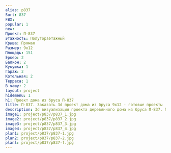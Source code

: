 ```yaml
---
alias: p837
Sort: 837
FBX: 
popular: 1
new: 
Проект: П-837
Этажность: Полутораэтажный
Крыша: Прямая
Размер: 9х12
Площадь: 151
Эркер: 2
Балкон: 2
Кукушка: 1
Гараж: 2
Котельная: 2
Терраса: 1
В чашу: 2
layout: project
hidemenu: 1
h1: Проект дома из бруса П-837
title: П-837. Заказать 3d проект дома из бруса 9х12 - готовые проекты
description: 3d визуализация проекта деревянного дома из бруса П-837. Площадь 151 м2, размер 9х12. Вы можете внести любые изменения в проект.
image1: project/p837/p837_1.jpg
image2: project/p837/p837_2.jpg
image3: project/p837/p837_3.jpg
image4: project/p837/p837_4.jpg
plan1: project/p837/p837-1.jpg
plan2: project/p837/p837-2.jpg
planl: project/p837/p837-f.jpg
---
```

